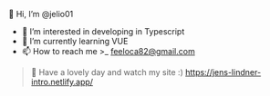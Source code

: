 👋 Hi, I’m @jelio01

- 👀 I’m interested in developing in Typescript
- 🌱 I’m currently learning VUE
- 📫 How to reach me >\_ feeloca82@gmail.com

> 💞️ Have a lovely day and watch my site :)
> https://jens-lindner-intro.netlify.app/
